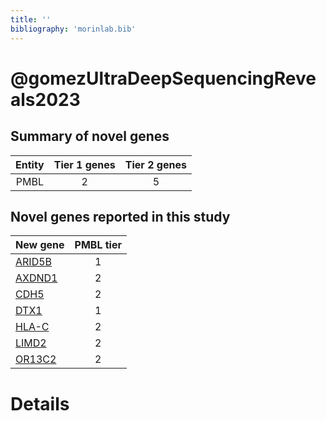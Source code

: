 ```yaml
---
title: ''
bibliography: 'morinlab.bib'
---
```


# @gomezUltraDeepSequencingReveals2023
## Summary of novel genes

|Entity| Tier 1 genes| Tier 2 genes|
|:-:|:-:|:-:|
|PMBL|2|5|

## Novel genes reported in this study

|New gene|PMBL tier|
|:-|:-:|
|[ARID5B](ARID5B)|1 |
|[AXDND1](AXDND1)|2 |
|[CDH5](CDH5)|2 |
|[DTX1](DTX1)|1 |
|[HLA-C](HLA-C)|2 |
|[LIMD2](LIMD2)|2 |
|[OR13C2](OR13C2)|2 |

# Details

